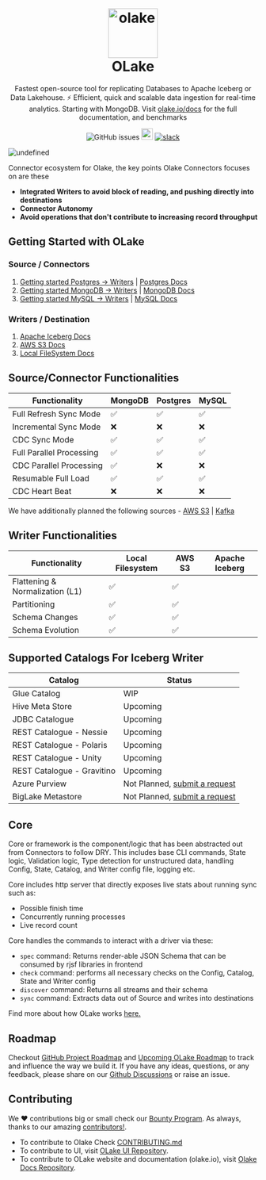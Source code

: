 <h1 align="center" style="border-bottom: none">
    <a href="https://datazip.io/olake" target="_blank">
        <img alt="olake" src="https://github.com/user-attachments/assets/d204f25f-5289-423c-b3f2-44b2194bdeaf" width="100" height="100"/>
    </a>
    <br>OLake
</h1>

<p align="center">Fastest open-source tool for replicating Databases to Apache Iceberg or Data Lakehouse. ⚡ Efficient, quick and scalable data ingestion for real-time analytics. Starting with MongoDB. Visit <a href="https://olake.io/" target="_blank">olake.io/docs</a> for the full documentation, and benchmarks</p>

<p align="center">
    <img alt="GitHub issues" src="https://img.shields.io/github/issues/datazip-inc/olake"> 
    <a alt="Documentation"  src="https://olake.io/docs "> <img height="23" src="https://img.shields.io/badge/view-Documentation-blue?style=for-the-badge"></a>
    <a href="https://join.slack.com/t/getolake/shared_invite/zt-2utw44do6-g4XuKKeqBghBMy2~LcJ4ag">
        <img alt="slack" src="https://img.shields.io/badge/Join%20Our%20Community-Slack-blue"> 
    </a> 
</p>

![undefined](https://github.com/user-attachments/assets/fe37e142-556a-48f0-a649-febc3dbd083c)

Connector ecosystem for Olake, the key points Olake Connectors focuses on are these
- **Integrated Writers to avoid block of reading, and pushing directly into destinations**
- **Connector Autonomy**
- **Avoid operations that don't contribute to increasing record throughput**

## Getting Started with OLake

### Source / Connectors
1. [Getting started Postgres -> Writers](https://github.com/datazip-inc/olake/tree/master/drivers/postgres) | [Postgres Docs](https://olake.io/docs/category/postgres)
2. [Getting started MongoDB -> Writers](https://github.com/datazip-inc/olake/tree/master/drivers/mongodb) | [MongoDB Docs](https://olake.io/docs/category/mongodb)
3. [Getting started MySQL -> Writers](https://github.com/datazip-inc/olake/tree/master/drivers/mysql)  | [MySQL Docs](https://olake.io/docs/category/mysql)

### Writers / Destination
1. [Apache Iceberg Docs](https://olake.io/docs/category/apache-iceberg) 
2. [AWS S3 Docs](https://olake.io/docs/category/aws-s3) 
3. [Local FileSystem Docs](https://olake.io/docs/writers/local) 


## Source/Connector Functionalities
|  Functionality | MongoDB | Postgres | MySQL |
| ------------------------- | ------- | -------- | ----- |
| Full Refresh Sync Mode    | ✅       | ✅        | ✅     |
| Incremental Sync Mode     | ❌       | ❌        | ❌     |
| CDC Sync Mode             | ✅       | ✅        | ✅     |
| Full Parallel Processing  | ✅       | ✅        | ✅     |
| CDC Parallel Processing   | ✅       | ❌        | ❌     |
| Resumable Full Load       | ✅       | ✅        | ✅     |
| CDC Heart Beat            | ❌       | ❌        | ❌     |

We have additionally planned the following sources -  [AWS S3](https://github.com/datazip-inc/olake/issues/86) |  [Kafka](https://github.com/datazip-inc/olake/issues/87) 


## Writer Functionalities
| Functionality          | Local Filesystem | AWS S3 | Apache Iceberg |
| ------------------------------- | ---------------- | ------ | -------------- |
| Flattening & Normalization (L1) | ✅                | ✅      |                |
| Partitioning                    | ✅                | ✅      |                |
| Schema Changes                  | ✅                | ✅      |                |
| Schema Evolution                | ✅                | ✅      |                |

## Supported Catalogs For Iceberg Writer
| Catalog                 | Status                                                                                                  |
| -------------------------- | -------------------------------------------------------------------------------------------------------- |
| Glue Catalog               | WIP                                                                                                      |
| Hive Meta Store            | Upcoming                                                                                                 |
| JDBC Catalogue             | Upcoming                                                                                                 |
| REST Catalogue - Nessie    | Upcoming                                                                                                 |
| REST Catalogue - Polaris   | Upcoming                                                                                                 |
| REST Catalogue - Unity     | Upcoming                                                                                                 |
| REST Catalogue - Gravitino | Upcoming                                                                                                 |
| Azure Purview              | Not Planned, [submit a request](https://github.com/datazip-inc/olake/issues/new?template=new-feature.md) |
| BigLake Metastore          | Not Planned, [submit a request](https://github.com/datazip-inc/olake/issues/new?template=new-feature.md) |

## Core
Core or framework is the component/logic that has been abstracted out from Connectors to follow DRY. This includes base CLI commands, State logic, Validation logic, Type detection for unstructured data, handling Config, State, Catalog, and Writer config file, logging etc.

Core includes http server that directly exposes live stats about running sync such as:
- Possible finish time
- Concurrently running processes
- Live record count

Core handles the commands to interact with a driver via these:
- `spec` command: Returns render-able JSON Schema that can be consumed by rjsf libraries in frontend
- `check` command: performs all necessary checks on the Config, Catalog, State and Writer config
- `discover` command: Returns all streams and their schema
- `sync` command: Extracts data out of Source and writes into destinations

Find more about how OLake works [here.](https://olake.io/docs/category/understanding-olake)

## Roadmap
Checkout [GitHub Project Roadmap](https://github.com/orgs/datazip-inc/projects/5) and [Upcoming OLake Roadmap](https://olake.io/docs/roadmap) to track and influence the way we build it. 
If you have any ideas, questions, or any feedback, please share on our [Github Discussions](https://github.com/datazip-inc/olake/discussions) or raise an issue.

## Contributing
We ❤️ contributions big or small check our [Bounty Program](https://olake.io/docs/community/issues-and-prs#goodies). As always, thanks to our amazing [contributors!](https://github.com/datazip-inc/olake/graphs/contributors).
- To contribute to Olake Check [CONTRIBUTING.md](CONTRIBUTING.md)
- To contribute to UI, visit [OLake UI Repository](https://github.com/datazip-inc/olake-frontend/).
- To contribute to OLake website and documentation (olake.io), visit [Olake Docs Repository][GITHUB_DOCS].

<!----variables---->
[GITHUB_DOCS]: https://github.com/datazip-inc/olake-docs/

